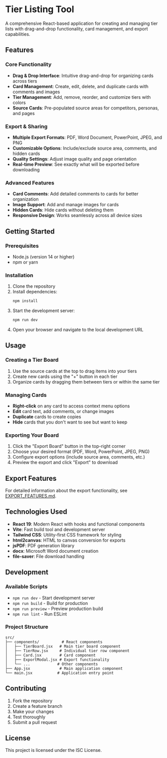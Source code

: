 # Tier Listing Tool

A comprehensive React-based application for creating and managing tier lists with drag-and-drop functionality, card management, and export capabilities.

## Features

### Core Functionality
- **Drag & Drop Interface**: Intuitive drag-and-drop for organizing cards across tiers
- **Card Management**: Create, edit, delete, and duplicate cards with comments and images
- **Tier Management**: Add, remove, reorder, and customize tiers with colors
- **Source Cards**: Pre-populated source areas for competitors, personas, and pages

### Export & Sharing
- **Multiple Export Formats**: PDF, Word Document, PowerPoint, JPEG, and PNG
- **Customizable Options**: Include/exclude source area, comments, and hidden cards
- **Quality Settings**: Adjust image quality and page orientation
- **Real-time Preview**: See exactly what will be exported before downloading

### Advanced Features
- **Card Comments**: Add detailed comments to cards for better organization
- **Image Support**: Add and manage images for cards
- **Hidden Cards**: Hide cards without deleting them
- **Responsive Design**: Works seamlessly across all device sizes

## Getting Started

### Prerequisites
- Node.js (version 14 or higher)
- npm or yarn

### Installation
1. Clone the repository
2. Install dependencies:
   ```bash
   npm install
   ```
3. Start the development server:
   ```bash
   npm run dev
   ```
4. Open your browser and navigate to the local development URL

## Usage

### Creating a Tier Board
1. Use the source cards at the top to drag items into your tiers
2. Create new cards using the "+" button in each tier
3. Organize cards by dragging them between tiers or within the same tier

### Managing Cards
- **Right-click** on any card to access context menu options
- **Edit** card text, add comments, or change images
- **Duplicate** cards to create copies
- **Hide** cards that you don't want to see but want to keep

### Exporting Your Board
1. Click the "Export Board" button in the top-right corner
2. Choose your desired format (PDF, Word, PowerPoint, JPEG, PNG)
3. Configure export options (include source area, comments, etc.)
4. Preview the export and click "Export" to download

## Export Features

For detailed information about the export functionality, see [EXPORT_FEATURES.md](./EXPORT_FEATURES.md).

## Technologies Used

- **React 19**: Modern React with hooks and functional components
- **Vite**: Fast build tool and development server
- **Tailwind CSS**: Utility-first CSS framework for styling
- **html2canvas**: HTML to canvas conversion for exports
- **jsPDF**: PDF generation library
- **docx**: Microsoft Word document creation
- **file-saver**: File download handling

## Development

### Available Scripts
- `npm run dev` - Start development server
- `npm run build` - Build for production
- `npm run preview` - Preview production build
- `npm run lint` - Run ESLint

### Project Structure
```
src/
├── components/          # React components
│   ├── TierBoard.jsx   # Main tier board component
│   ├── TierRow.jsx     # Individual tier row component
│   ├── Card.jsx        # Card component
│   ├── ExportModal.jsx # Export functionality
│   └── ...            # Other components
├── App.jsx             # Main application component
└── main.jsx           # Application entry point
```

## Contributing

1. Fork the repository
2. Create a feature branch
3. Make your changes
4. Test thoroughly
5. Submit a pull request

## License

This project is licensed under the ISC License.
